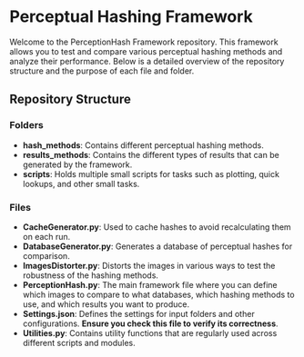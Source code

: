 # Perceptual Hashing Framework

Welcome to the PerceptionHash Framework repository. This framework allows you to test and compare various perceptual hashing methods and analyze their performance. Below is a detailed overview of the repository structure and the purpose of each file and folder.

## Repository Structure

### Folders

- **hash_methods**: Contains different perceptual hashing methods.
- **results_methods**: Contains the different types of results that can be generated by the framework.
- **scripts**: Holds multiple small scripts for tasks such as plotting, quick lookups, and other small tasks.

### Files

- **CacheGenerator.py**: Used to cache hashes to avoid recalculating them on each run.
- **DatabaseGenerator.py**: Generates a database of perceptual hashes for comparison.
- **ImagesDistorter.py**: Distorts the images in various ways to test the robustness of the hashing methods.
- **PerceptionHash.py**: The main framework file where you can define which images to compare to what databases, which hashing methods to use, and which results you want to produce.
- **Settings.json**: Defines the settings for input folders and other configurations. **Ensure you check this file to verify its correctness**.
- **Utilities.py**: Contains utility functions that are regularly used across different scripts and modules.
